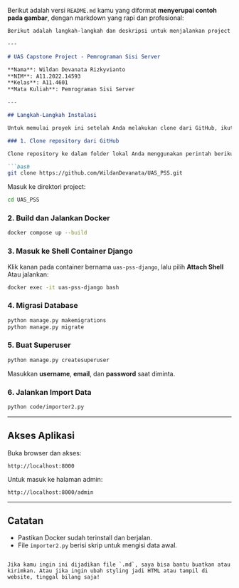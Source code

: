 Berikut adalah versi `README.md` kamu yang diformat **menyerupai contoh pada gambar**, dengan markdown yang rapi dan profesional:

````markdown
Berikut adalah langkah-langkah dan deskripsi untuk menjalankan project UAS Capstone Pemrograman Sisi Server

---

# UAS Capstone Project - Pemrograman Sisi Server

**Nama**: Wildan Devanata Rizkyvianto  
**NIM**: A11.2022.14593  
**Kelas**: A11.4601  
**Mata Kuliah**: Pemrograman Sisi Server

---

## Langkah-Langkah Instalasi

Untuk memulai proyek ini setelah Anda melakukan clone dari GitHub, ikuti langkah-langkah berikut:

### 1. Clone repository dari GitHub

Clone repository ke dalam folder lokal Anda menggunakan perintah berikut:

```bash
git clone https://github.com/WildanDevanata/UAS_PSS.git
````

Masuk ke direktori project:

```bash
cd UAS_PSS
```

### 2. Build dan Jalankan Docker

```bash
docker compose up --build
```

### 3. Masuk ke Shell Container Django

Klik kanan pada container bernama `uas-pss-django`, lalu pilih **Attach Shell**
Atau jalankan:

```bash
docker exec -it uas-pss-django bash
```

### 4. Migrasi Database

```bash
python manage.py makemigrations
python manage.py migrate
```

### 5. Buat Superuser

```bash
python manage.py createsuperuser
```

Masukkan **username**, **email**, dan **password** saat diminta.

### 6. Jalankan Import Data

```bash
python code/importer2.py
```

---

## Akses Aplikasi

Buka browser dan akses:

```
http://localhost:8000
```

Untuk masuk ke halaman admin:

```
http://localhost:8000/admin
```

---

## Catatan

* Pastikan Docker sudah terinstall dan berjalan.
* File `importer2.py` berisi skrip untuk mengisi data awal.

```

Jika kamu ingin ini dijadikan file `.md`, saya bisa bantu buatkan atau kirimkan. Atau jika ingin ubah styling jadi HTML atau tampil di website, tinggal bilang saja!
```
